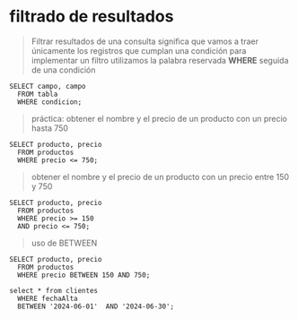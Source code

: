 # filtrado de resultados

> Filtrar resultados de una consulta significa que vamos a traer únicamente los registros que cumplan una condición
> para implementar un filtro utilizamos la palabra reservada **WHERE** seguida de una condición

    SELECT campo, campo  
      FROM tabla  
      WHERE condicion;

> práctica: 
> obtener el nombre y el precio de un producto con un precio hasta 750

    SELECT producto, precio  
      FROM productos  
      WHERE precio <= 750;  

> obtener el nombre y el precio de un producto con un precio entre 150 y 750

    SELECT producto, precio  
      FROM productos  
      WHERE precio >= 150  
      AND precio <= 750;  

> uso de BETWEEN 

    SELECT producto, precio  
      FROM productos  
      WHERE precio BETWEEN 150 AND 750;  

    select * from clientes
      WHERE fechaAlta
      BETWEEN '2024-06-01'  AND '2024-06-30';  
